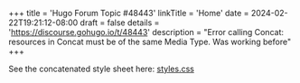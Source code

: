 +++
title = 'Hugo Forum Topic #48443'
linkTitle = 'Home'
date = 2024-02-22T19:21:12-08:00
draft = false
details = 'https://discourse.gohugo.io/t/48443'
description = "Error calling Concat: resources in Concat must be of the same Media Type. Was working before"
+++

See the concatenated style sheet here:
[styles.css](/styles.css)
